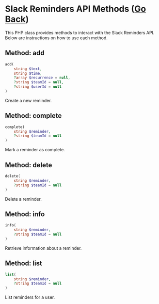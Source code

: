 # Slack Reminders API Methods ([Go Back](../README.md))

This PHP class provides methods to interact with the Slack Reminders API. Below are instructions on how to use each method.

## Method: add

```php
add(
    string $text,
    string $time,
    ?array $recurrence = null,
    ?string $teamId = null,
    ?string $userId = null
)
```

Create a new reminder.

## Method: complete

```php
complete(
    string $reminder,
    ?string $teamId = null
)
```

Mark a reminder as complete.

## Method: delete

```php
delete(
    string $reminder,
    ?string $teamId = null
)
```

Delete a reminder.

## Method: info

```php
info(
    string $reminder,
    ?string $teamId = null
)
```

Retrieve information about a reminder.

## Method: list

```php
list(
    string $reminder,
    ?string $teamId = null
)
```

List reminders for a user.

